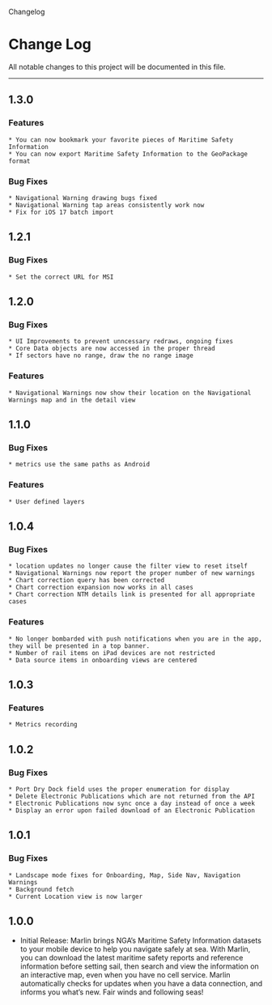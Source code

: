 Changelog

# Change Log
All notable changes to this project will be documented in this file.

---
## 1.3.0
 ### Features
    * You can now bookmark your favorite pieces of Maritime Safety Information
    * You can now export Maritime Safety Information to the GeoPackage format
 ### Bug Fixes
    * Navigational Warning drawing bugs fixed
    * Navigational Warning tap areas consistently work now
    * Fix for iOS 17 batch import
## 1.2.1
 ### Bug Fixes
    * Set the correct URL for MSI
## 1.2.0
 ### Bug Fixes
    * UI Improvements to prevent unncessary redraws, ongoing fixes
    * Core Data objects are now accessed in the proper thread
    * If sectors have no range, draw the no range image
 ### Features
    * Navigational Warnings now show their location on the Navigational Warnings map and in the detail view
## 1.1.0
 ### Bug Fixes
    * metrics use the same paths as Android
 ### Features
    * User defined layers
    
## 1.0.4
 ### Bug Fixes
    * location updates no longer cause the filter view to reset itself
    * Navigational Warnings now report the proper number of new warnings
    * Chart correction query has been corrected
    * Chart correction expansion now works in all cases
    * Chart correction NTM details link is presented for all appropriate cases
 ### Features
    * No longer bombarded with push notifications when you are in the app, they will be presented in a top banner.
    * Number of rail items on iPad devices are not restricted
    * Data source items in onboarding views are centered
    
## 1.0.3
 ### Features
    * Metrics recording

## 1.0.2
  ### Bug Fixes
    * Port Dry Dock field uses the proper enumeration for display
    * Delete Electronic Publications which are not returned from the API 
    * Electronic Publications now sync once a day instead of once a week
    * Display an error upon failed download of an Electronic Publication

## 1.0.1
  ### Bug Fixes
    * Landscape mode fixes for Onboarding, Map, Side Nav, Navigation Warnings
    * Background fetch
    * Current Location view is now larger

## 1.0.0
  * Initial Release: Marlin brings NGA’s Maritime Safety Information datasets to your mobile device to help you navigate safely at sea. With Marlin, you can download the latest maritime safety reports and reference information before setting sail, then search and view the information on an interactive map, even when you have no cell service. Marlin automatically checks for updates when you have a data connection, and informs you what’s new.
  Fair winds and following seas!
